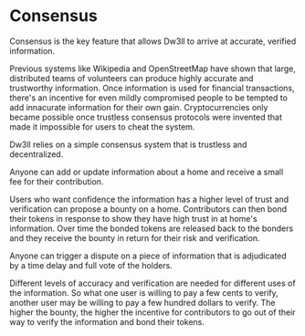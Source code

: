 # Consensus

Consensus is the key feature that allows Dw3ll to arrive at accurate, verified information.&#x20;

Previous systems like Wikipedia and OpenStreetMap have shown that large, distributed teams of volunteers can produce highly accurate and trustworthy information. Once information is used for financial transactions, there's an incentive for even mildly compromised people to be tempted to add innacurate information for their own gain. Cryptocurrencies only became possible once trustless consensus protocols were invented that made it impossible for users to cheat the system.

Dw3ll relies on a simple consensus system that is trustless and decentralized.

Anyone can add or update information about a home and receive a small fee for their contribution.

Users who want confidence the information has a higher level of trust and verification can propose a bounty on a home. Contributors can then bond their tokens in response to show they have high trust in at home's information. Over time the bonded tokens are released back to the bonders and they receive the bounty in return for their risk and verification.

Anyone can trigger a dispute on a piece of information that is adjudicated by a time delay and full vote of the holders.

Different levels of accuracy and verification are needed for different uses of the information. So what one user is willing to pay a few cents to verify, another user may be willing to pay a few hundred dollars to verify. The higher the bounty, the higher the incentive for contributors to go out of their way to verify the information and bond their tokens.
